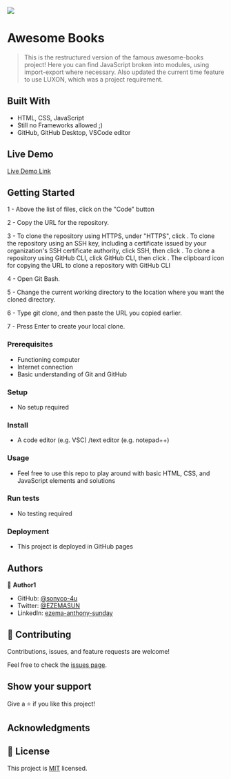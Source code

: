 ![](https://img.shields.io/badge/Microverse-blueviolet)

# Awesome Books

> This is the restructured version of the famous awesome-books project! Here you can find JavaScript broken into modules, using import-export where necessary.
> Also updated the current time feature to use LUXON, which was a project requirement.

## Built With

- HTML, CSS, JavaScript
- Still no Frameworks allowed ;)
- GitHub, GitHub Desktop, VSCode editor

## Live Demo

[Live Demo Link](https://sonyco-4u.github.io/ES6Awesomebooks/)

## Getting Started

1 - Above the list of files, click on the "Code" button

2 - Copy the URL for the repository.

3 - To clone the repository using HTTPS, under "HTTPS", click . To clone the repository using an SSH key, including a certificate issued by your organization's SSH certificate authority, click SSH, then click . To clone a repository using GitHub CLI, click GitHub CLI, then click . The clipboard icon for copying the URL to clone a repository with GitHub CLI

4 - Open Git Bash.

5 - Change the current working directory to the location where you want the cloned directory.

6 - Type git clone, and then paste the URL you copied earlier.

7 - Press Enter to create your local clone.

### Prerequisites

- Functioning computer
- Internet connection
- Basic understanding of Git and GitHub

### Setup

- No setup required

### Install

- A code editor (e.g. VSC) /text editor (e.g. notepad++)

### Usage

- Feel free to use this repo to play around with basic HTML, CSS, and JavaScript elements and solutions

### Run tests

- No testing required

### Deployment

- This project is deployed in GitHub pages

## Authors

👤 **Author1**

- GitHub: [@sonyco-4u](https://github.com/sonyco-4u)
- Twitter: [@EZEMASUN](https://twitter.com/EZEMASUN)
- LinkedIn: [ezema-anthony-sunday](https://www.linkedin.com/in/ezema-anthony-sunday-9180a3157)

## 🤝 Contributing

Contributions, issues, and feature requests are welcome!

Feel free to check the [issues page](../../issues/).

## Show your support

Give a ⭐️ if you like this project!

## Acknowledgments

## 📝 License

This project is [MIT](./LICENSE) licensed.
